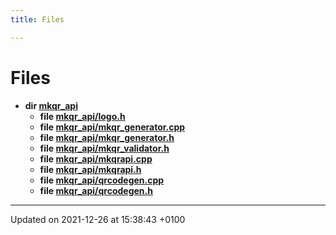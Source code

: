```yaml
---
title: Files

---
```


# Files




* **dir [mkqr_api](Files/dir_7a4743c6d98667c9466b65002521998f.md#dir-mkqr-api)** 
    * **file [mkqr_api/logo.h](Files/logo_8h.md#file-logo.h)** 
    * **file [mkqr_api/mkqr_generator.cpp](Files/mkqr__generator_8cpp.md#file-mkqr-generator.cpp)** 
    * **file [mkqr_api/mkqr_generator.h](Files/mkqr__generator_8h.md#file-mkqr-generator.h)** 
    * **file [mkqr_api/mkqr_validator.h](Files/mkqr__validator_8h.md#file-mkqr-validator.h)** 
    * **file [mkqr_api/mkqrapi.cpp](Files/mkqrapi_8cpp.md#file-mkqrapi.cpp)** 
    * **file [mkqr_api/mkqrapi.h](Files/mkqrapi_8h.md#file-mkqrapi.h)** 
    * **file [mkqr_api/qrcodegen.cpp](Files/qrcodegen_8cpp.md#file-qrcodegen.cpp)** 
    * **file [mkqr_api/qrcodegen.h](Files/qrcodegen_8h.md#file-qrcodegen.h)** 



-------------------------------

Updated on 2021-12-26 at 15:38:43 +0100
